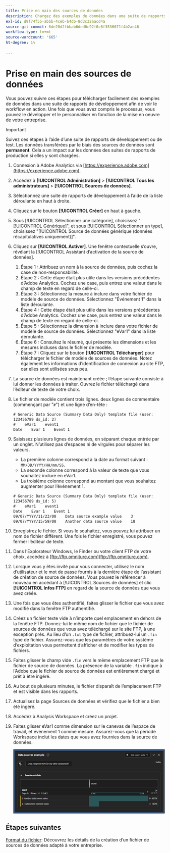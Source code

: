 ```yaml
---
title: Prise en main des sources de données
description: Chargez des exemples de données dans une suite de rapports de développement.
exl-id: d9f74f55-abbb-4ceb-b4db-8d3c32aacd4a
source-git-commit: 6de20d2fbbab6ded6c92f0c6f3536671f4b2ae46
workflow-type: tm+mt
source-wordcount: '665'
ht-degree: 1%

---
```


# Prise en main des sources de données

Vous pouvez suivre ces étapes pour télécharger facilement des exemples de données dans une suite de rapports de développement afin de voir le workflow en action. Une fois que vous avez compris le processus, vous pouvez le développer et le personnaliser en fonction de la mise en oeuvre de votre entreprise.

>[!IMPORTANT]
>
>Suivez ces étapes à l’aide d’une suite de rapports de développement ou de test. Les données transférées par le biais des sources de données sont **permanent**. Cela a un impact sur les données des suites de rapports de production si elles y sont chargées.

1. Connexion à Adobe Analytics via [https://experience.adobe.com](https://experience.adobe.com).
1. Accédez à **[!UICONTROL Administration]** > **[!UICONTROL Tous les administrateurs]** > **[!UICONTROL Sources de données]**.
1. Sélectionnez une suite de rapports de développement à l’aide de la liste déroulante en haut à droite.
1. Cliquez sur le bouton **[!UICONTROL Créer]** en haut à gauche.
1. Sous [!UICONTROL Sélectionner une catégorie], choisissez &quot;[!UICONTROL Générique]&quot;, et sous [!UICONTROL Sélectionner un type], choisissez &quot;[!UICONTROL Source de données générique (données récapitulatives uniquement)]&quot;.
1. Cliquez sur **[!UICONTROL Activer]**. Une fenêtre contextuelle s’ouvre, révélant la [!UICONTROL Assistant d’activation de la source de données].
   1. Étape 1 : Attribuez un nom à la source de données, puis cochez la case de non-responsabilité.
   1. Étape 2 : Cette étape était plus utile dans les versions précédentes d’Adobe Analytics. Cochez une case, puis entrez une valeur dans le champ de texte en regard de celle-ci.
   1. Étape 3 : Sélectionnez la mesure à inclure dans votre fichier de modèle de source de données. Sélectionnez &quot;Événement 1&quot; dans la liste déroulante.
   1. Étape 4 : Cette étape était plus utile dans les versions précédentes d’Adobe Analytics. Cochez une case, puis entrez une valeur dans le champ de texte en regard de celle-ci.
   1. Étape 5 : Sélectionnez la dimension à inclure dans votre fichier de modèle de source de données. Sélectionnez &quot;eVar1&quot; dans la liste déroulante.
   1. Étape 6 : Consultez le résumé, qui présente les dimensions et les mesures incluses dans le fichier de modèle.
   1. Étape 7 : Cliquez sur le bouton **[!UICONTROL Télécharger]** pour télécharger le fichier de modèle de sources de données. Notez également les informations d’identification de connexion au site FTP, car elles sont utilisées sous peu.
1. La source de données est maintenant créée ; l’étape suivante consiste à lui donner les données à traiter. Ouvrez le fichier téléchargé dans l’éditeur de texte de votre choix.
1. Le fichier de modèle contient trois lignes. deux lignes de commentaire (commençant par &quot;`#`&quot;) et une ligne d’en-tête :

   ```text
   # Generic Data Source (Summary Data Only) template file (user: 123456789 ds_id: 2)
   #    eVar1    event1
   Date    Evar 1    Event 1
   ```

1. Saisissez plusieurs lignes de données, en séparant chaque entrée par un onglet. N’utilisez pas d’espaces ni de virgules pour séparer les valeurs.
   * La première colonne correspond à la date au format suivant : `MM/DD/YYYY/HH/mm/SS`.
   * La seconde colonne correspond à la valeur de texte que vous souhaitez inclure en eVar1.
   * La troisième colonne correspond au montant que vous souhaitez augmenter pour l’événement 1.

   ```text
   # Generic Data Source (Summary Data Only) template file (user: 123456789 ds_id: 5)
   #    eVar1    event1
   Date    Evar 1    Event 1
   09/07/YYYY/11/23/00    Data source example value    3
   09/07/YYYY/15/59/00    Another data source value    18
   ```

1. Enregistrez le fichier. Si vous le souhaitez, vous pouvez lui attribuer un nom de fichier différent. Une fois le fichier enregistré, vous pouvez fermer l’éditeur de texte.
1. Dans l’Explorateur Windows, le Finder ou votre client FTP de votre choix, accédez à [ftp://ftp.omniture.com](ftp://ftp.omniture.com).
1. Lorsque vous y êtes invité pour vous connecter, utilisez le nom d’utilisateur et le mot de passe fournis à la dernière étape de l’assistant de création de source de données. Vous pouvez le référencer à nouveau en accédant à [!UICONTROL Sources de données] et clic **[!UICONTROL Infos FTP]** en regard de la source de données que vous avez créée.
1. Une fois que vous êtes authentifié, faites glisser le fichier que vous avez modifié dans la fenêtre FTP authentifié.
1. Créez un fichier texte vide à n’importe quel emplacement en dehors de la fenêtre FTP. Donnez-lui le même nom de fichier que le fichier de sources de données que vous avez téléchargé sur le site FTP, à une exception près. Au lieu d’un `.txt` type de fichier, attribuez-lui un `.fin` type de fichier. Assurez-vous que les paramètres de votre système d’exploitation vous permettent d’afficher et de modifier les types de fichiers.
1. Faites glisser le champ vide `.fin` vers le même emplacement FTP que le fichier de source de données. La présence de la variable `.fin` indique à l’Adobe que le fichier de source de données est entièrement chargé et prêt à être ingéré.
1. Au bout de plusieurs minutes, le fichier disparaît de l’emplacement FTP et est visible dans les rapports.
1. Actualisez la page Sources de données et vérifiez que le fichier a bien été ingéré.
1. Accédez à Analysis Workspace et créez un projet.
1. Faites glisser eVar1 comme dimension sur le canevas de l’espace de travail, et événement 1 comme mesure. Assurez-vous que la période Workspace inclut les dates que vous avez fournies dans la source de données.

   ![Exemple de rapport](assets/success-report.png)

## Étapes suivantes

[Format du fichier](file-format.md): Découvrez les détails de la création d’un fichier de sources de données adapté à votre entreprise.
